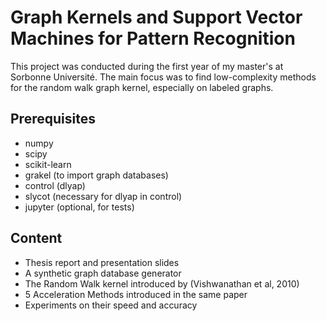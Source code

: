 # Graph Kernels and Support Vector Machines for Pattern Recognition
This project was conducted during the first year of my master's at Sorbonne Université.
The main focus was to find low-complexity methods for the random walk graph kernel, especially on labeled graphs.

## Prerequisites 
- numpy
- scipy
- scikit-learn
- grakel (to import graph databases)
- control (dlyap)
- slycot (necessary for dlyap in control)
- jupyter (optional, for tests)

## Content
- Thesis report and presentation slides
- A synthetic graph database generator
- The Random Walk kernel introduced by (Vishwanathan et al, 2010)
- 5 Acceleration Methods introduced in the same paper
- Experiments on their speed and accuracy

